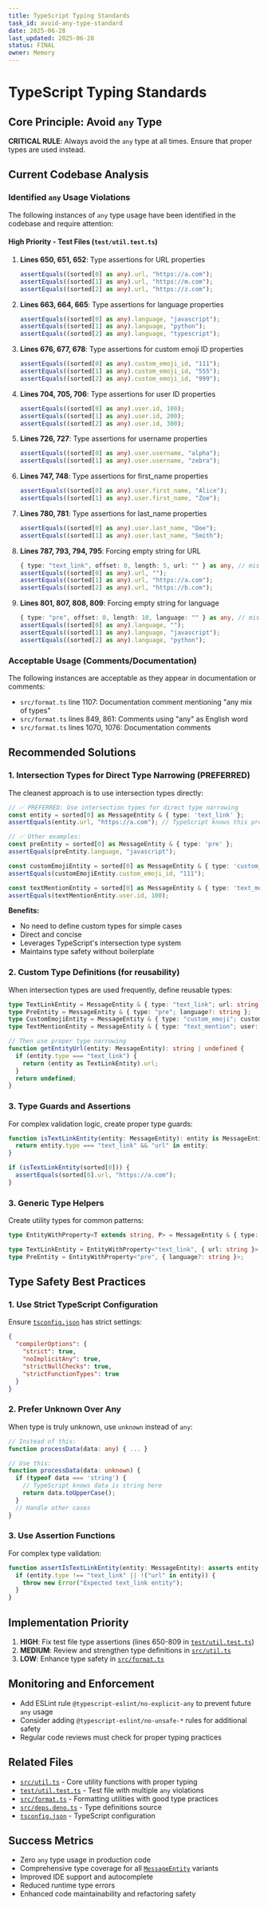```yaml
---
title: TypeScript Typing Standards
task_id: avoid-any-type-standard
date: 2025-06-28
last_updated: 2025-06-28
status: FINAL
owner: Memory
---
```


# TypeScript Typing Standards

## Core Principle: Avoid `any` Type

**CRITICAL RULE**: Always avoid the `any` type at all times. Ensure that proper types are used instead.

## Current Codebase Analysis

### Identified `any` Usage Violations

The following instances of `any` type usage have been identified in the codebase and require attention:

#### High Priority - Test Files (`test/util.test.ts`)

1. **Lines 650, 651, 652**: Type assertions for URL properties
   ```typescript
   assertEquals((sorted[0] as any).url, "https://a.com");
   assertEquals((sorted[1] as any).url, "https://m.com");
   assertEquals((sorted[2] as any).url, "https://z.com");
   ```

2. **Lines 663, 664, 665**: Type assertions for language properties
   ```typescript
   assertEquals((sorted[0] as any).language, "javascript");
   assertEquals((sorted[1] as any).language, "python");
   assertEquals((sorted[2] as any).language, "typescript");
   ```

3. **Lines 676, 677, 678**: Type assertions for custom emoji ID properties
   ```typescript
   assertEquals((sorted[0] as any).custom_emoji_id, "111");
   assertEquals((sorted[1] as any).custom_emoji_id, "555");
   assertEquals((sorted[2] as any).custom_emoji_id, "999");
   ```

4. **Lines 704, 705, 706**: Type assertions for user ID properties
   ```typescript
   assertEquals((sorted[0] as any).user.id, 100);
   assertEquals((sorted[1] as any).user.id, 200);
   assertEquals((sorted[2] as any).user.id, 300);
   ```

5. **Lines 726, 727**: Type assertions for username properties
   ```typescript
   assertEquals((sorted[0] as any).user.username, "alpha");
   assertEquals((sorted[1] as any).user.username, "zebra");
   ```

6. **Lines 747, 748**: Type assertions for first_name properties
   ```typescript
   assertEquals((sorted[0] as any).user.first_name, "Alice");
   assertEquals((sorted[1] as any).user.first_name, "Zoe");
   ```

7. **Lines 780, 781**: Type assertions for last_name properties
   ```typescript
   assertEquals((sorted[0] as any).user.last_name, "Doe");
   assertEquals((sorted[1] as any).user.last_name, "Smith");
   ```

8. **Lines 787, 793, 794, 795**: Forcing empty string for URL
   ```typescript
   { type: "text_link", offset: 0, length: 5, url: "" } as any, // missing url
   assertEquals((sorted[0] as any).url, "");
   assertEquals((sorted[1] as any).url, "https://a.com");
   assertEquals((sorted[2] as any).url, "https://b.com");
   ```

9. **Lines 801, 807, 808, 809**: Forcing empty string for language
   ```typescript
   { type: "pre", offset: 0, length: 10, language: "" } as any, // missing language
   assertEquals((sorted[0] as any).language, "");
   assertEquals((sorted[1] as any).language, "javascript");
   assertEquals((sorted[2] as any).language, "python");
   ```

### Acceptable Usage (Comments/Documentation)

The following instances are acceptable as they appear in documentation or comments:
- `src/format.ts` line 1107: Documentation comment mentioning "any mix of types"
- `src/format.ts` lines 849, 861: Comments using "any" as English word
- `src/format.ts` lines 1070, 1076: Documentation comments

## Recommended Solutions

### 1. Intersection Types for Direct Type Narrowing (PREFERRED)

The cleanest approach is to use intersection types directly:

```typescript
// ✅ PREFERRED: Use intersection types for direct type narrowing
const entity = sorted[0] as MessageEntity & { type: 'text_link' };
assertEquals(entity.url, "https://a.com"); // TypeScript knows this property exists

// ✅ Other examples:
const preEntity = sorted[0] as MessageEntity & { type: 'pre' };
assertEquals(preEntity.language, "javascript");

const customEmojiEntity = sorted[0] as MessageEntity & { type: 'custom_emoji' };
assertEquals(customEmojiEntity.custom_emoji_id, "111");

const textMentionEntity = sorted[0] as MessageEntity & { type: 'text_mention' };
assertEquals(textMentionEntity.user.id, 100);
```

**Benefits:**
- No need to define custom types for simple cases
- Direct and concise
- Leverages TypeScript's intersection type system
- Maintains type safety without boilerplate

### 2. Custom Type Definitions (for reusability)

When intersection types are used frequently, define reusable types:

```typescript
type TextLinkEntity = MessageEntity & { type: "text_link"; url: string };
type PreEntity = MessageEntity & { type: "pre"; language?: string };
type CustomEmojiEntity = MessageEntity & { type: "custom_emoji"; custom_emoji_id: string };
type TextMentionEntity = MessageEntity & { type: "text_mention"; user: User };

// Then use proper type narrowing
function getEntityUrl(entity: MessageEntity): string | undefined {
  if (entity.type === "text_link") {
    return (entity as TextLinkEntity).url;
  }
  return undefined;
}
```

### 3. Type Guards and Assertions

For complex validation logic, create proper type guards:

```typescript
function isTextLinkEntity(entity: MessageEntity): entity is MessageEntity & { url: string } {
  return entity.type === "text_link" && "url" in entity;
}

if (isTextLinkEntity(sorted[0])) {
  assertEquals(sorted[0].url, "https://a.com");
}
```

### 3. Generic Type Helpers

Create utility types for common patterns:

```typescript
type EntityWithProperty<T extends string, P> = MessageEntity & { type: T } & P;

type TextLinkEntity = EntityWithProperty<"text_link", { url: string }>;
type PreEntity = EntityWithProperty<"pre", { language?: string }>;
```

## Type Safety Best Practices

### 1. Use Strict TypeScript Configuration

Ensure [`tsconfig.json`](tsconfig.json) has strict settings:
```json
{
  "compilerOptions": {
    "strict": true,
    "noImplicitAny": true,
    "strictNullChecks": true,
    "strictFunctionTypes": true
  }
}
```

### 2. Prefer Unknown Over Any

When type is truly unknown, use `unknown` instead of `any`:
```typescript
// Instead of this:
function processData(data: any) { ... }

// Use this:
function processData(data: unknown) {
  if (typeof data === 'string') {
    // TypeScript knows data is string here
    return data.toUpperCase();
  }
  // Handle other cases
}
```

### 3. Use Assertion Functions

For complex type validation:
```typescript
function assertIsTextLinkEntity(entity: MessageEntity): asserts entity is TextLinkEntity {
  if (entity.type !== "text_link" || !("url" in entity)) {
    throw new Error("Expected text_link entity");
  }
}
```

## Implementation Priority

1. **HIGH**: Fix test file type assertions (lines 650-809 in [`test/util.test.ts`](test/util.test.ts))
2. **MEDIUM**: Review and strengthen type definitions in [`src/util.ts`](src/util.ts)
3. **LOW**: Enhance type safety in [`src/format.ts`](src/format.ts)

## Monitoring and Enforcement

- Add ESLint rule `@typescript-eslint/no-explicit-any` to prevent future `any` usage
- Consider adding `@typescript-eslint/no-unsafe-*` rules for additional safety
- Regular code reviews must check for proper typing practices

## Related Files

- [`src/util.ts`](src/util.ts) - Core utility functions with proper typing
- [`test/util.test.ts`](test/util.test.ts) - Test file with multiple `any` violations
- [`src/format.ts`](src/format.ts) - Formatting utilities with good type practices
- [`src/deps.deno.ts`](src/deps.deno.ts) - Type definitions source
- [`tsconfig.json`](tsconfig.json) - TypeScript configuration

## Success Metrics

- Zero `any` type usage in production code
- Comprehensive type coverage for all [`MessageEntity`](src/deps.deno.ts) variants
- Improved IDE support and autocomplete
- Reduced runtime type errors
- Enhanced code maintainability and refactoring safety